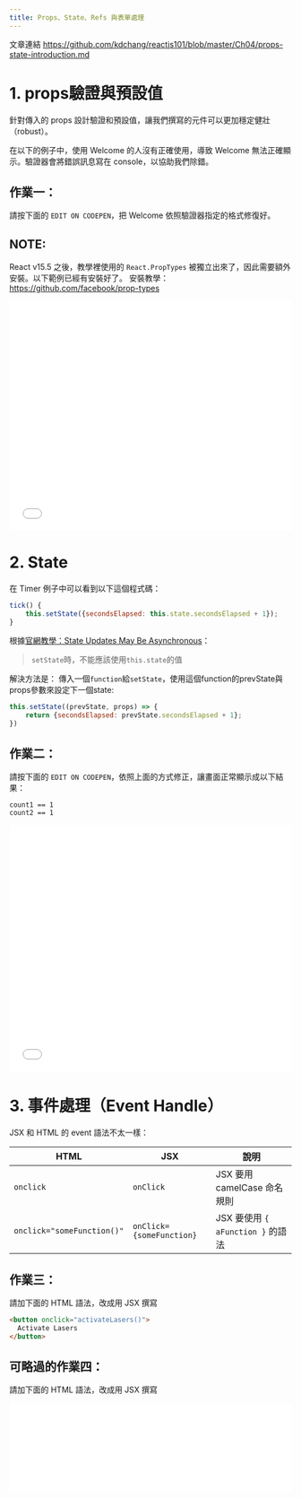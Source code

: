 ```yaml
---
title: Props、State、Refs 與表單處理
---
```

文章連結 https://github.com/kdchang/reactjs101/blob/master/Ch04/props-state-introduction.md

# 1. props驗證與預設值

針對傳入的 props 設計驗證和預設值，讓我們撰寫的元件可以更加穩定健壯（robust）。

在以下的例子中，使用 Welcome 的人沒有正確使用，導致 Welcome 無法正確顯示。驗證器會將錯誤訊息寫在 console，以協助我們除錯。

## 作業一：
請按下面的 `EDIT ON CODEPEN`，把 Welcome 依照驗證器指定的格式修復好。

## __NOTE:__
React v15.5 之後，教學裡使用的 `React.PropTypes` 被獨立出來了，因此需要額外安裝。以下範例已經有安裝好了。
安裝教學：https://github.com/facebook/prop-types

<iframe height='411' scrolling='no' title='Typechecking With PropTypes' src='//codepen.io/iampaul83/embed/mBrpzy/?height=411&theme-id=0&default-tab=js,result&embed-version=2' frameborder='no' allowtransparency='true' allowfullscreen='true' style='width: 100%;'>See the Pen <a href='https://codepen.io/iampaul83/pen/mBrpzy/'>Typechecking With PropTypes</a> by Paul Tsai (<a href='https://codepen.io/iampaul83'>@iampaul83</a>) on <a href='https://codepen.io'>CodePen</a>.
</iframe>

# 2. State

在 Timer 例子中可以看到以下這個程式碼：

```js
tick() {
    this.setState({secondsElapsed: this.state.secondsElapsed + 1});
}
```

根據[官網教學：State Updates May Be Asynchronous][1]：
> `setState`時，不能應該使用`this.state`的值

[1]: https://facebook.github.io/react/docs/state-and-lifecycle.html#state-updates-may-be-asynchronous

解決方法是：
傳入一個`function`給`setState`，使用這個function的prevState與props參數來設定下一個state:
```js
this.setState((prevState, props) => {
    return {secondsElapsed: prevState.secondsElapsed + 1};
})
```

## 作業二：
請按下面的 `EDIT ON CODEPEN`，依照上面的方式修正，讓畫面正常顯示成以下結果：
```
count1 == 1
count2 == 1
```

<iframe height='441' scrolling='no' title='state陷阱' src='//codepen.io/iampaul83/embed/PJGRaX/?height=441&theme-id=0&default-tab=js,result&embed-version=2' frameborder='no' allowtransparency='true' allowfullscreen='true' style='width: 100%;'>See the Pen <a href='https://codepen.io/iampaul83/pen/PJGRaX/'>state陷阱</a> by Paul Tsai (<a href='https://codepen.io/iampaul83'>@iampaul83</a>) on <a href='https://codepen.io'>CodePen</a>.
</iframe>


# 3. 事件處理（Event Handle）

JSX 和 HTML 的 event 語法不太一樣：

| HTML | JSX | 說明 |
| --- | ---- | --- |
| `onclick` | `onClick` | JSX 要用 camelCase 命名規則 |
| `onclick="someFunction()"` | `onClick={someFunction}` | JSX 要使用 `{ aFunction }` 的語法 |

## 作業三：
請加下面的 HTML 語法，改成用 JSX 撰寫

```html
<button onclick="activateLasers()">
  Activate Lasers
</button>
```

## 可略過的作業四：
請加下面的 HTML 語法，改成用 JSX 撰寫

<iframe height='157' scrolling='no' title='pWEKoa' src='//codepen.io/iampaul83/embed/pWEKoa/?height=157&theme-id=0&default-tab=html,result&embed-version=2' frameborder='no' allowtransparency='true' allowfullscreen='true' style='width: 100%;'>See the Pen <a href='https://codepen.io/iampaul83/pen/pWEKoa/'>pWEKoa</a> by Paul Tsai (<a href='https://codepen.io/iampaul83'>@iampaul83</a>) on <a href='https://codepen.io'>CodePen</a>.
</iframe>

